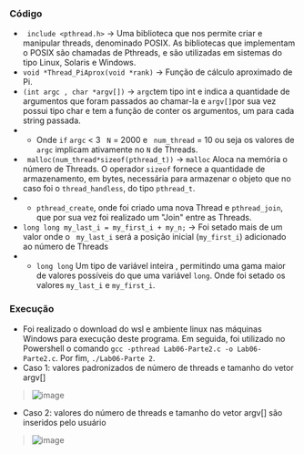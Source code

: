 ### Código


- ` include <pthread.h>` → Uma biblioteca que nos permite criar e manipular threads, denominado POSIX. As bibliotecas que implementam o POSIX são chamadas de Pthreads, e são utilizadas em sistemas do tipo Linux, Solaris e Windows.
- `void *Thread_PiAprox(void *rank)` →  Função de cálculo aproximado de Pi.
- `(int argc , char *argv[])` →  `argc`tem tipo int e indica a quantidade de argumentos que foram passados ao chamar-la e `argv[]`por sua vez possui tipo char e tem a função de conter os argumentos, um para cada string passada.
- - Onde `if` `argc` < 3 ` N` = 2000 e ` num_thread` = 10 ou seja os valores de `argc` implicam ativamente no `N` de Threads.
- ` malloc(num_thread*sizeof(pthread_t))`  →  `malloc` Aloca na memória o número de Threads. O operador `sizeof` fornece a quantidade de armazenamento, em bytes, necessária para armazenar o objeto que no caso foi o `thread_handless`, do tipo `pthread_t`.
- - `pthread_create`, onde foi criado uma nova Thread e `pthread_join`, que por sua vez foi realizado um "Join" entre as Threads.
-  `long long my_last_i = my_first_i + my_n;`  → Foi setado mais de um valor onde o ` my_last_i` será a posição inicial (`my_first_i`) adicionado ao número de Threads
- - `long long` Um tipo de variável inteira , permitindo uma gama maior de valores possíveis do que uma variável `long`. Onde foi setado os valores `my_last_i` e `my_first_i`.

### Execução

- Foi realizado o download do wsl e ambiente linux nas máquinas Windows para execução deste programa. Em seguida, foi utilizado no Powershell o comando `gcc -pthread Lab06-Parte2.c -o Lab06-Parte2.c`. Por fim, `./Lab06-Parte 2`.
- Caso 1: valores padronizados de número de threads e tamanho do vetor argv[]
>![image](https://user-images.githubusercontent.com/83611462/191629161-bb4bb1f7-1696-4764-95b6-96a21d4b0a74.png)
- Caso 2: valores do número de threads e tamanho do vetor argv[] são inseridos pelo usuário
>![image](https://user-images.githubusercontent.com/83611462/191629171-6b1f0fc4-d1e3-41b1-9fc3-c5104d2358dd.png)




